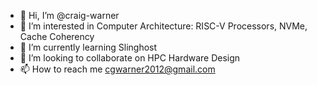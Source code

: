 - 👋 Hi, I’m @craig-warner
- 👀 I’m interested in Computer Architecture: RISC-V Processors, NVMe, Cache Coherency
- 🌱 I’m currently learning Slinghost
- 💞️ I’m looking to collaborate on HPC Hardware Design
- 📫 How to reach me cgwarner2012@gmail.com

<!---
craig-warner/craig-warner is a ✨ special ✨ repository because its `README.md` (this file) appears on your GitHub profile.
You can click the Preview link to take a look at your changes.
--->
